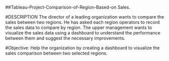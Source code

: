 ##Tableau-Project-Comparison-of-Region-Based-on 
Sales. 

#DESCRIPTION 
The director of a leading organization wants to compare the sales between two regions. 
He has asked each region operators to record the sales data to compare by region. The 
upper management wants to visualize the sales data using a dashboard to understand 
the performance between them and suggest the necessary improvements.

#Objective: Help the organization by creating a dashboard to visualize the sales 
comparison between two selected regions.
